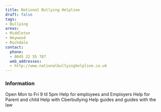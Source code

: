 ```yaml
---
title: National Bullying Helpline
draft: false
tags:
- Bullying
areas:
- Middleton
- Heywood
- Rochdale
contact:
  phone:
  - 0845 22 55 787
  web_addresses:
  - http://www.nationalbullyinghelpline.co.uk
---
```


### Information
Open Mon to Fri 9 til 5pm
Help for employees and Employers
Help for Parent and child
Help with Cberbullying
Help guides and guides with the law

